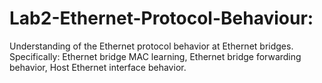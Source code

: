 # Lab2-Ethernet-Protocol-Behaviour: 
Understanding of the Ethernet protocol behavior at Ethernet bridges. Specifically: Ethernet bridge MAC learning, Ethernet bridge forwarding behavior, Host Ethernet interface behavior.
